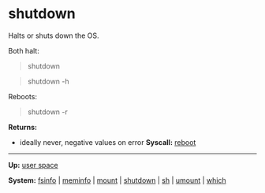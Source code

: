 # shutdown

Halts or shuts down the OS.

Both halt:
> shutdown

> shutdown -h

Reboots:
> shutdown -r

**Returns:**
- ideally never, negative values on error
**Syscall:** [reboot](../../kernel/syscalls/reboot.md)

---
**Up:** [user space](../userspace.md)

**System:** [fsinfo](fsinfo.md) | [meminfo](meminfo.md) | [mount](mount.md) | [shutdown](shutdown.md) | [sh](sh.md) | [umount](umount.md) | [which](which.md)
